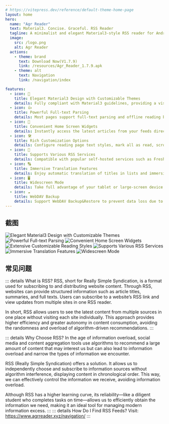 ```yaml
---
# https://vitepress.dev/reference/default-theme-home-page
layout: home
hero:
  name: "Agr Reader"
  text: Material3. Concise. Graceful. RSS Reader
  tagline: A minimalist and elegant Material3-style RSS reader for Android
  image:
    src: /logo.png
    alt: Agr Reader
  actions:
    - theme: brand
      text: Download Now(V1.7.9)
      link: /resources/Agr_Reader_1.7.9.apk
    - theme: alt
      text: Navigation
      link: /navigation/index

features:
  - icon: 🎨
    title: Elegant Material3 Design with Customizable Themes
    details: Fully compliant with Material3 guidelines, providing a visually consistent experience with customizable theme colors.
  - icon: 👍
    title: Powerful Full-text Parsing
    details: Most pages support full-text parsing and offline reading by default, offering a clean and distraction-free reading experience.
  - icon: 📱
    title: Convenient Home Screen Widgets
    details: Instantly access the latest articles from your feeds directly from the home screen, ensuring you never miss an update.
  - icon: 🛠️
    title: Rich Customization Options
    details: Configure reading page text styles, mark all as read, scroll marking options, and more for a tailored reading experience.
  - icon: 👏
    title: Supports Various RSS Services
    details: Compatible with popular self-hosted services such as FreshRSS, Tiny Tiny RSS, Miniflux, The Old Reader, and more, including Google Reader API and Fever API.
  - icon: 🔠
    title: Immersive Translation Features
    details: Enjoy automatic translation of titles in lists and immersive translation of article content, making it easy to read foreign-language RSS articles without language barriers.
  - icon: 🖥️
    title: Widescreen Mode
    details: Take full advantage of your tablet or large-screen device with a side-by-side display of article lists and reading views, allowing you to browse, read, and switch between stories seamlessly.\
  - icon: ☁️
    title: WebDAV Backup
    details: Support WebDAV Backup&Restore to prevent data loss due to unexpected situations.
---
```


## 截图
<div class="horizontal-scroll">
  <img src="/screenshots/en/1.webp" alt="Elegant Material3 Design with Customizable Themes" data-zoomable class="image_screenshot medium-zoom-image">
  <img src="/screenshots/en/2.webp" alt="Powerful Full-text Parsing" data-zoomable class="image_screenshot medium-zoom-image">
  <img src="/screenshots/en/3.webp" alt="Convenient Home Screen Widgets" data-zoomable class="image_screenshot medium-zoom-image">
  <img src="/screenshots/en/4.webp" alt="Extensive Customizable Reading Styles" data-zoomable class="image_screenshot medium-zoom-image">
  <img src="/screenshots/en/5.webp" alt="Supports Various RSS Services" data-zoomable class="image_screenshot medium-zoom-image">
  <img src="/screenshots/en/6.webp" alt="Immersive Translation Features" data-zoomable class="image_screenshot medium-zoom-image">
  <img src="/screenshots/en/7.webp" alt="Widescreen Mode" data-zoomable class="image_screenshot medium-zoom-image">
</div>

## 常见问题
::: details What is RSS?
RSS, short for Really Simple Syndication, is a format used for subscribing to and distributing website content. Through RSS, websites can provide structured information such as article titles, summaries, and full texts. Users can subscribe to a website’s RSS link and view updates from multiple sites in one RSS reader.

In short, RSS allows users to see the latest content from multiple sources in one place without visiting each site individually. This approach provides higher efficiency and greater autonomy in content consumption, avoiding the randomness and overload of algorithm-driven recommendations.
:::

::: details Why Choose RSS?
In the age of information overload, social media and content aggregation tools use algorithms to recommend a large amount of content that may interest us but can also lead to information overload and narrow the types of information we encounter.

RSS (Really Simple Syndication) offers a solution. It allows us to independently choose and subscribe to information sources without algorithm interference, displaying content in chronological order. This way, we can effectively control the information we receive, avoiding information overload.

Although RSS has a higher learning curve, its reliability—like a diligent student who completes tasks on time—allows us to efficiently obtain the information we need, making it an ideal tool for managing modern information excess.
:::
::: details How Do I Find RSS Feeds?
Visit: https://www.agrreader.xyz/navigation/
:::